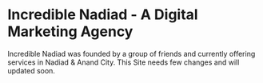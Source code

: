 # Incredible Nadiad - A Digital Marketing Agency

Incredible Nadiad was founded by a group of friends and currently offering services in Nadiad & Anand City.
This Site needs few changes and will updated soon.
